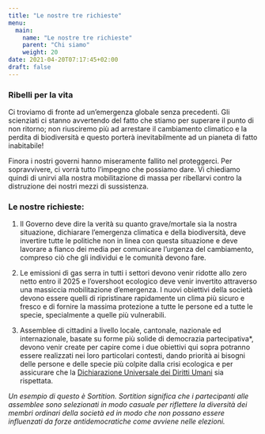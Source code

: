 ```yaml
---
title: "Le nostre tre richieste"
menu:
  main:
    name: "Le nostre tre richieste"
    parent: "Chi siamo"
    weight: 20
date: 2021-04-20T07:17:45+02:00
draft: false
---
```


### Ribelli per <span class="green-fucxed">la vita</span>

Ci troviamo di fronte ad un’emergenza globale senza precedenti. Gli scienziati ci stanno avvertendo del fatto che stiamo per superare il punto di non ritorno; non riusciremo più ad arrestare il cambiamento climatico e la perdita di biodiversità e questo porterà inevitabilmente ad un pianeta di fatto inabitabile!

Finora i nostri governi hanno miseramente fallito nel proteggerci. Per sopravvivere, ci vorrà tutto l’impegno che possiamo dare. Vi chiediamo quindi di unirvi alla nostra mobilitazione di massa per ribellarvi contro la distruzione dei nostri mezzi di sussistenza.

### Le nostre richieste:

1. Il Governo deve dire la verità su quanto grave/mortale sia la nostra situazione, dichiarare l’emergenza climatica e della biodiversità, deve invertire tutte le politiche non in linea con questa situazione e deve lavorare a fianco dei media per comunicare l’urgenza del cambiamento, compreso ciò che gli individui e le comunità devono fare.

2. Le emissioni di gas serra in tutti i settori devono venir ridotte allo zero netto entro il 2025 e l’overshoot ecologico deve venir invertito attraverso una massiccia mobilitazione d’emergenza. I nuovi obiettivi della società devono essere quelli di ripristinare rapidamente un clima più sicuro e fresco e di fornire la massima protezione a tutte le persone ed a tutte le specie, specialmente a quelle più vulnerabili.

3. Assemblee di cittadini a livello locale, cantonale, nazionale ed internazionale, basate su forme più solide di democrazia partecipativa\*, devono venir create per capire come i due obiettivi qui sopra potranno essere realizzati nei loro particolari contesti, dando priorità ai bisogni delle persone e delle specie più colpite dalla crisi ecologica e per assicurare che la [Dichiarazione Universale dei Diritti Umani](https://www.un.org/en/universal-declaration-human-rights/) sia rispettata.

_*Un esempio di questo è Sortition. Sortition significa che i partecipanti alle assemblee sono selezionati in modo casuale* per riflettere la diversità dei membri ordinari della società ed in modo che non possano essere influenzati da forze antidemocratiche come avviene nelle elezioni._
